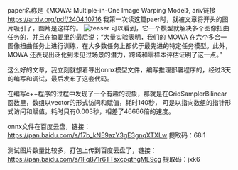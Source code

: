 paper名称是《MOWA: Multiple-in-One Image Warping Model》, ariv链接 https://arxiv.org/pdf/2404.10716
我第一次读这篇paer时，就被文章将开头的图片吸引了，图片是这样的。
![teaser](https://github.com/hpc203/MOWA-onnxrun/assets/28389623/5b5a8186-df0e-4ffe-bba2-b06eeccde5df)
可以看到，它一个模型就解决多个图像扭曲任务的，并且在摘要里的最后说：“大量实验表明，我们的 MOWA 在六个多合一图像扭曲任务上进行训练，在大多数任务上都优于最先进的特定任务模型。此外，MOWA 还表现出泛化到未见过场景的潜力，跨域和零样本评估证明了这一点。”


这么好的文章，我立刻就想着导出onnx模型文件，编写推理部署程序的，经过3天的编写和调试，最后发布了这套代码。


在编写c++程序的过程中发现了一个有趣的现象，那就是在GridSamplerBilinear函数里，数组以vector的形式访问和赋值，耗时140秒，
可是以指向数组的指针形式访问和赋值，耗时只有0.003秒，相差了46666倍的速度。


onnx文件在百度云盘，链接：https://pan.baidu.com/s/17b_kNE9azY3gE3gnqXTXLw 
提取码：68i1


测试图片数量比较多，打包上传到百度云盘了，链接：https://pan.baidu.com/s/1Fq871r6TTsxcpqthgME9cg 
提取码：jxk6
